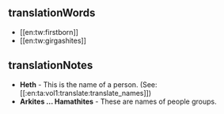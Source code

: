 ## translationWords

* [[en:tw:firstborn]]
* [[en:tw:girgashites]]

## translationNotes

* **Heth** - This is the name of a person. (See: [[:en:ta:vol1:translate:translate_names]])
* **Arkites ... Hamathites** - These are names of people groups.
